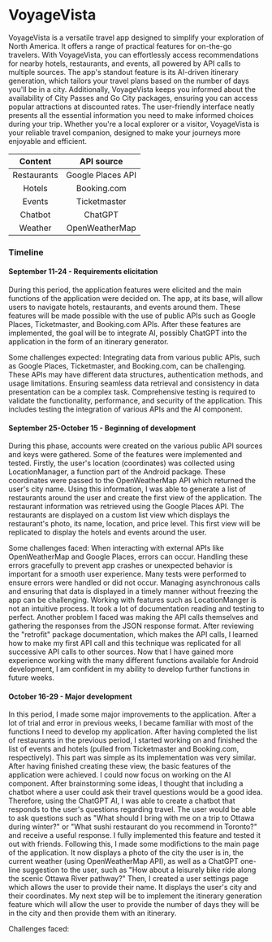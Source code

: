 # VoyageVista

VoyageVista is a versatile travel app designed to simplify your exploration of North America. It offers a range of practical features for on-the-go travelers. With VoyageVista, you can effortlessly access recommendations for nearby hotels, restaurants, and events, all powered by API calls to multiple sources. The app's standout feature is its AI-driven itinerary generation, which tailors your travel plans based on the number of days you'll be in a city. Additionally, VoyageVista keeps you informed about the availability of City Passes and Go City packages, ensuring you can access popular attractions at discounted rates. The user-friendly interface neatly presents all the essential information you need to make informed choices during your trip. Whether you're a local explorer or a visitor, VoyageVista is your reliable travel companion, designed to make your journeys more enjoyable and efficient.

| Content   | API source |
| :-: | :-: |
| Restaurants  | Google Places API    |
| Hotels | Booking.com    |
| Events    | Ticketmaster    |
| Chatbot    | ChatGPT    |
| Weather | OpenWeatherMap |

### Timeline

#### September 11-24 - Requirements elicitation

During this period, the application features were elicited and the main functions of the application were decided on. The app, at its base, will allow users to navigate hotels, restaurants, and events around them. These features will be made possible with the use of public APIs such as Google Places, Ticketmaster, and Booking.com APIs. After these features are implemented, the goal will be to integrate AI, possibly ChatGPT into the application in the form of an itinerary generator.

Some challenges expected: Integrating data from various public APIs, such as Google Places, Ticketmaster, and Booking.com, can be challenging. These APIs may have different data structures, authentication methods, and usage limitations. Ensuring seamless data retrieval and consistency in data presentation can be a complex task. Comprehensive testing is required to validate the functionality, performance, and security of the application. This includes testing the integration of various APIs and the AI component.

#### September 25-October 15 - Beginning of development

During this phase, accounts were created on the various public API sources and keys were gathered. Some of the features were implemented and tested. Firstly, the user's location (coordinates) was collected using LocationManager, a function part of the Android package. These coordinates were passed to the OpenWeatherMap API which returned the user's city name. Using this information, I was able to generate a list of restaurants around the user and create the first view of the application. The restaurant information was retrieved using the Google Places API. The restaurants are displayed on a custom list view which displays the restaurant's photo, its name, location, and price level. This first view will be replicated to display the hotels and events around the user.

Some challenges faced: When interacting with external APIs like OpenWeatherMap and Google Places, errors can occur. Handling these errors gracefully to prevent app crashes or unexpected behavior is important for a smooth user experience. Many tests were performed to ensure errors were handled or did not occur. Managing asynchronous calls and ensuring that data is displayed in a timely manner without freezing the app can be challenging. Working with features such as LocationManger is not an intuitive process. It took a lot of documentation reading and testing to perfect. Another problem I faced was making the API calls themselves and gathering the responses from the JSON response format. After reviewing the "retrofit" package documentation, which makes the API calls, I learned how to make my first API call and this technique was replicated for all successive API calls to other sources. Now that I have gained more experience working with the many different functions available for Android development, I am confident in my ability to develop further functions in future weeks.

#### October 16-29 - Major development

In this period, I made some major improvements to the application. After a lot of trial and error in previous weeks, I became familiar with most of the functions I need to develop my application. After having completed the list of restaurants in the previous period, I started working on and finished the list of events and hotels (pulled from Ticketmaster and Booking.com, respectively). This part was simple as its implementation was very similar. After having finished creating these view, the basic features of the application were achieved. I could now focus on working on the AI component. After brainstorming some ideas, I thought that including a chatbot where a user could ask their travel questions would be a good idea. Therefore, using the ChatGPT AI, I was able to create a chatbot that responds to the user's questions regarding travel. The user would be able to ask questions such as "What should I bring with me on a trip to Ottawa during winter?" or "What sushi restaurant do you recommend in Toronto?" and receive a useful response. I fully implemented this feature and tested it out with friends. Following this, I made some modifictions to the main page of the application. It now displays a photo of the city the user is in, the current weather (using OpenWeatherMap API), as well as a ChatGPT one-line suggestion to the user, such as "How about a leisurely bike ride along the scenic Ottawa River pathway?" Then, I created a user settings page which allows the user to provide their name. It displays the user's city and their coordinates. My next step will be to implement the itinerary generation feature which will allow the user to provide the number of days they will be in the city and then provide them with an itinerary.

Challenges faced: 



